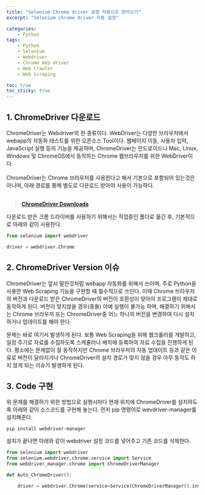 ```yaml
---
title: "Selenium Chrome driver 설정 자동으로 받아오기"
excerpt: "Selenium chrome driver 자동 설정"

categories:
    - Python
tags:
    - Python
    - Selenium
    - Webdriver
    - Chrome Web driver
    - Web Crawler
    - Web Scraping

toc: true
toc_sticky: true
---
```

## 1. ChromeDriver 다운로드
ChromeDriver는 Webdriver의 한 종류이다. WebDriver는 다양한 브라우저에서 webapp의 자동화 테스트를 위한 오픈소스 Tool이다. 웹페이지 이동, 사용자 입력,  JavaScript 실행 등의 기능을 제공하며, ChromeDriver는 안드로이드나 Mac, Linux, Windows 및 ChromeOS에서 동작하는 Chrome 웹브라우저를 위한 WebDriver이다.
<br><br>
ChromeDriver는 Chrome 브라우저를 사용한다고 해서 기본으로 포함되어 있는것은 아니며, 아래 경로를 통해 별도로 다운로드 받아야 사용이 가능하다.
<br><br>

> **[ChromeDriver Downloads](https://chromedriver.chromium.org/downloads)**

다운로드 받은 크롬 드라이버를 사용하기 위해서는 작업중인 폴더로 옮긴 후, 기본적으로 아래와 같이 사용한다.

```python
from selenium import webdriver

driver = webdriver.Chrome
```

## 2. ChromeDriver Version 이슈

ChromeDriver는 앞서 말한것처럼 webapp 자동화를 위해서 쓰이며, 주로 Python을 사용한 Web Scraping 기능을 구현할 때 필수적으로 쓰인다. 이때 Chrome 브라우저의 버전과 다운로드 받은 ChromeDriver의 버전이 호환성이 맞아야 프로그램이 제대로 동작하게 된다. 버전이 맞지않을 경우(충돌) 아예 실행이 불가능 하며, 해결하기 위해서는 Chrome 브라우저 또는 ChromeDriver중 어느 하나의 버전을 변경하여 다시 설치하거나 업데이트를 해야 한다.

문제는 바로 여기서 발생하게 된다. 보통 Web Scraping을 위해 웹크롤러를 개발하고, 일정 주기로 자료를 수집하도록 스케줄러나 배치에 등록하여 자료 수집을 진행하게 된다. 평소에는 문제없이 잘 동작하지만 Chrome 브라우저의 자동 업데이트 등과 같은 이유로 버전이 달라지거나 ChromeDriver의 설치 경로가 맞지 않을 경우 아무 동작도 하지 않게 되는 이슈가 발생하게 된다.


## 3. Code 구현
위 문제를 해결하기 위한 방법으로 실행시마다 현재 위치에 ChromeDriver를 설치하도록 아래와 같이 소스코드를 구현해 놓는다.
먼저 pip 명령어로 wevdriver-manager를 설치해준다.

```console
pip install webdriver-manager
```

설치가 끝나면 아래와 같이 webdriver 설정 코드를 넣어주고 기존 코드를 삭제한다.

```python
from selenium import webdriver
from selenium.webdriver.chrome.service import Service
from webdriver_manager.chrome import ChromeDriverManager

def Auto_ChromeDriver():

    driver = webdriver.Chrome(service=Service(ChromeDriverManager().install()))
```